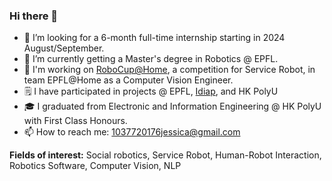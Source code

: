 ### Hi there 👋


- 🤔 I’m looking for a 6-month full-time internship starting in 2024 August/September.
- 🔭 I’m currently getting a Master's degree in Robotics @ EPFL.
- 💪 I'm working on [RoboCup@Home](https://athome.robocup.org/), a competition for Service Robot, in team EPFL@Home as a Computer Vision Engineer.
- 🗒 I have participated in projects @ EPFL, [Idiap](https://www.idiap.ch/en), and HK PolyU
- 🎓 I graduated from Electronic and Information Engineering @ HK PolyU with First Class Honours.
- 📫 How to reach me: 1037720176jessica@gmail.com

**Fields of interest:** Social robotics, Service Robot, Human-Robot Interaction, Robotics Software, Computer Vision, NLP
